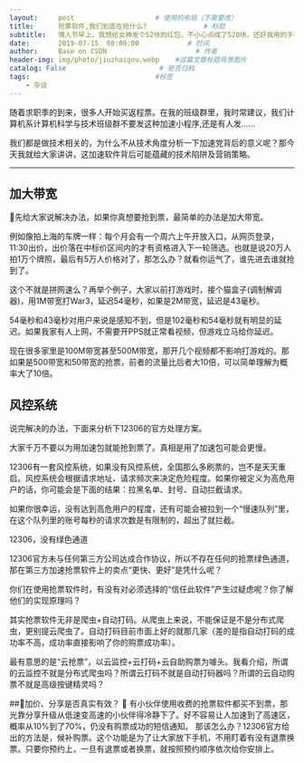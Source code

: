 ```yaml
---
layout:     post                    # 使用的布局（不需要改）
title:      抢票软件,我们到底在抢什么?              # 标题
subtitle:   情人节早上，我想给女神发个52块的红包，不小心点成了520块。还好我用的手机比较智能，输入密码后，它提醒我可用的余额不足。 #副标题
date:       2019-07-15  08:00:00            # 时间
author:     Base on CSDN                      # 作者
header-img: img/photo/jiuzhaigou.webp    #这篇文章标题背景图片
catalog: False                       # 是否归档
tags:                               #标签
    - 杂谈
---
```


随着求职季的到来，很多人开始买返程票。在我的班级群里，我时常建议，我们计算机系计算机科学与技术班级群不要发这种加速小程序,还是有人发……

我们都是做技术相关的，为什么不从技术角度分析一下加速党背后的意义呢？那今天我就给大家讲讲，这加速软件背后可能蕴藏的技术陷阱及营销策略。

----


## 加大带宽
先给大家说解决办法，如果你真想要抢到票，最简单的办法是加大带宽。

例如像拍上海的车牌一样：每个月会有一个周六上午开放入口，从网页登录，11:30出价，出价落在中标价区间内的才有资格进入下一轮筛选。也就是说20万人拍1万个牌照，最后有5万人价格对了，那怎么办？就看你运气了，谁先进去谁就抢到了。

这个不就是拼网速么？再举个例子，大家以前打游戏时，接个猫盒子(调制解调器)，用1M带宽打War3，延迟54毫秒，如果是2M带宽，延迟是43毫秒。

54毫秒和43毫秒对用户来说是感知不到，但是102毫秒和54毫秒就有明显的延迟。如果我家有人上网，不需要开PPS就正常看视频，但游戏立马给你延迟。

现在很多家里是100M带宽甚至500M带宽，那开几个视频都不影响打游戏的。那如果是500带宽和50带宽的抢票，前者的流量比后者大10倍，可以简单理解为概率大了10倍。

## 风控系统
说完解决的办法，下面来分析下12306的官方处理方案。

大家千万不要以为用加速包就能抢到票了。真相是用了加速包可能会更慢。

12306有一套风控系统，如果没有风控系统，全国那么多刷票的，岂不是天天重启。风控系统会根据请求地址、请求频次来决定危险程度。如果你被定义为高危用户的话，你可能会是下面的结果：拉黑名单、封号、自动拦截请求。

如果你很幸运，没有达到高危用户的程度，还有可能会被拉到一个“慢速队列”里，在这个队列里的账号每秒的请求次数是有限制的，超出了就拦截。

12306，没有绿色通道

12306官方未与任何第三方公司达成合作协议，所以不存在任何的抢票绿色通道，那在第三方加速抢票软件上的卖点“更快、更好”是凭什么呢？

你们在使用抢票软件时，有没有对必须选择的“信任此软件”产生过疑虑呢？你了解他们的实现原理吗？

其实抢票软件无非是爬虫+自动打码。从爬虫上来说，不能保证是不是分布式爬虫，更别提云爬虫了。自动打码目前市面上好的就那几家（差的是指自动打码的成功率不高，成功率直接影响了你的购票成功率）。

最有意思的是“云抢票”，以云监控+云打码+云自助购票为噱头。我看介绍，所谓的云监控不就是分布式爬虫吗？所谓云打码不就是自动打码器吗？所谓的云自动购票不就是高级按键精灵吗？

##加价、分享是否真实有效？

有小伙伴使用收费的抢票软件都买不到票，那光靠分享升级从低速变高速的小伙伴得冷静下了。好不容易让人加速到了高速区，概率从10%到了70%，仍没有购票成功的短信通知。
那该怎么办？12306官方给出的方法是，候补购票。这个功能是为了让大家放下手机，不用盯着有没有退票换票。只要你预约上，一旦有退票或者换票，就按照预约顺序依次给你安排上。
